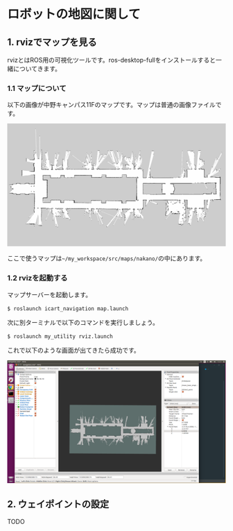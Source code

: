 # ロボットの地図に関して
## 1. rvizでマップを見る
rvizとはROS用の可視化ツールです。ros-desktop-fullをインストールすると一緒についてきます。

### 1.1 マップについて
以下の画像が中野キャンパス11Fのマップです。マップは普通の画像ファイルです。

![nakano11f](/docs/images/nakano_11f.png)

ここで使うマップは`~/my_workspace/src/maps/nakano/`の中にあります。

### 1.2 rvizを起動する
マップサーバーを起動します。

```
$ roslaunch icart_navigation map.launch
```

次に別ターミナルで以下のコマンドを実行しましょう。

```
$ roslaunch my_utility rviz.launch
```

これで以下のような画面が出てきたら成功です。

![ros-rviz](/docs/images/ros-rviz.png)

## 2. ウェイポイントの設定
TODO
